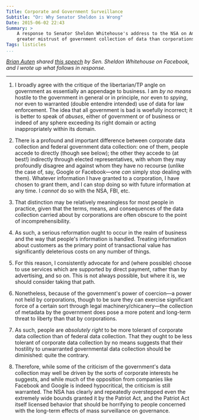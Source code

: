 ```yaml
---
Title: Corporate and Government Surveillance
Subtitle: "Or: Why Senator Sheldon is Wrong"
Date: 2015-06-02 22:43
Summary: >
    A response to Senator Sheldon Whitehouse's address to the NSA on Americans’
    greater mistrust of government collection of data than corporations’.
Tags: listicles
...
```


<i class="editorial">[Brian Auten] shared [this speech] by Sen. Sheldon
Whitehouse on Facebook, and I wrote up what follows in response.</i>

[Brian Auten]: https://witheredgrass.wordpress.com/
[this speech]: http://www.lawfareblog.com/2015/06/why-americans-hate-government-surveillance-but-tolerate-corporate-data-aggregators/

---

 1. I broadly agree with the critique of the libertarian/TP angle on government
    as essentially an appendage to business. I am *by no means* hostile to the
    government in general or in principle, nor even to *spying*, nor even to
    warranted (double entendre intended) use of data for law enforcement. The
    idea that all government is bad is woefully incorrect; it is better to speak
    of *abuses*, either of government or of business or indeed of any sphere
    exceeding its right domain or acting inappropriately within its domain.

 2. There is a profound and important difference between corporate data
    collection and federal government data collection: one of them, people
    accede to directly (though see below); the other they accede to (at best!)
    indirectly through elected representatives, with whom they may profoundly
    disagree and against whom they have no recourse (unlike the case of, say,
    Google or Facebook—one *can* simply stop dealing with them). Whatever
    information I have granted to a corporation, I have chosen to grant them,
    and I can stop doing so with future information at any time. I *cannot* do
    so with the NSA, FBI, etc.

 3. That distinction may be relatively meaningless for most people in practice,
    given that the terms, means, and consequences of the data collection carried
    about by corporations are often obscure to the point of incomprehensibility.

 4. As such, a serious reformation ought to occur in the realm of business and
    the way that people's information is handled. Treating information about
    customers as the primary point of transactional value has significantly
    deleterious costs on any number of things.

 5. For this reason, I consistently advocate for and (where possible) choose to
    use services which are supported by direct payment, rather than by
    advertising, and so on. This is not always possible, but where it is, we
    should consider taking that path.

 6. Nonetheless, because of the government's power of coercion—a power not held
    by corporations, though to be sure they can exercise significant force of a
    certain sort through legal machinery/chicanery—the collection of metadata by
    the government does pose a more potent and long-term threat to liberty than
    that by corporations.

 7. As such, people are *absolutely right* to be more tolerant of corporate data
    collection than of federal data collection. That they ought to be less
    tolerant of corporate data collection by no means suggests that their
    hostility to unwarranted governmental data collection should be diminished:
    quite the contrary.

 8. Therefore, while some of the criticism of the government's data collection
    may well be driven by the sorts of corporate interests he suggests, and
    while much of the opposition from companies like Facebook and Google is
    indeed hypocritical, the criticism is still warranted. The NSA has clearly
    and repeatedly overstepped even the extremely wide bounds granted it by the
    Patriot Act, and the Patriot Act itself licensed behavior that should be
    horrifying to people concerned with the long-term effects of mass
    surveillance on governance.
